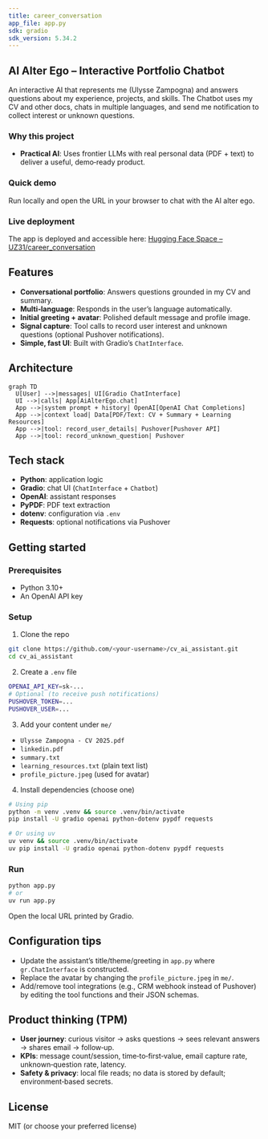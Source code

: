 ```yaml
---
title: career_conversation
app_file: app.py
sdk: gradio
sdk_version: 5.34.2
---
```

## AI Alter Ego – Interactive Portfolio Chatbot

An interactive AI that represents me (Ulysse Zampogna) and answers questions about my experience, projects, and skills. The Chatbot uses my CV and other docs, chats in multiple languages, and send me notification to collect interest or unknown questions.

### Why this project
- **Practical AI**: Uses frontier LLMs with real personal data (PDF + text) to deliver a useful, demo‑ready product.

### Quick demo
Run locally and open the URL in your browser to chat with the AI alter ego.

### Live deployment
The app is deployed and accessible here: [Hugging Face Space – UZ31/career_conversation](https://huggingface.co/spaces/UZ31/career_conversation)

## Features
- **Conversational portfolio**: Answers questions grounded in my CV and summary.
- **Multi‑language**: Responds in the user’s language automatically.
- **Initial greeting + avatar**: Polished default message and profile image.
- **Signal capture**: Tool calls to record user interest and unknown questions (optional Pushover notifications).
- **Simple, fast UI**: Built with Gradio’s `ChatInterface`.

## Architecture
```mermaid
graph TD
  U[User] -->|messages| UI[Gradio ChatInterface]
  UI -->|calls| App[AiAlterEgo.chat]
  App -->|system prompt + history| OpenAI[OpenAI Chat Completions]
  App -->|context load| Data[PDF/Text: CV + Summary + Learning Resources]
  App -->|tool: record_user_details| Pushover[Pushover API]
  App -->|tool: record_unknown_question| Pushover
```

## Tech stack
- **Python**: application logic
- **Gradio**: chat UI (`ChatInterface` + `Chatbot`)
- **OpenAI**: assistant responses
- **PyPDF**: PDF text extraction
- **dotenv**: configuration via `.env`
- **Requests**: optional notifications via Pushover

## Getting started
### Prerequisites
- Python 3.10+
- An OpenAI API key

### Setup
1) Clone the repo
```bash
git clone https://github.com/<your-username>/cv_ai_assistant.git
cd cv_ai_assistant
```
2) Create a `.env` file
```bash
OPENAI_API_KEY=sk-...
# Optional (to receive push notifications)
PUSHOVER_TOKEN=...
PUSHOVER_USER=...
```
3) Add your content under `me/`
- `Ulysse Zampogna - CV 2025.pdf`
- `linkedin.pdf`
- `summary.txt`
- `learning_resources.txt` (plain text list)
- `profile_picture.jpeg` (used for avatar)

4) Install dependencies (choose one)
```bash
# Using pip
python -m venv .venv && source .venv/bin/activate
pip install -U gradio openai python-dotenv pypdf requests

# Or using uv
uv venv && source .venv/bin/activate
uv pip install -U gradio openai python-dotenv pypdf requests
```

### Run
```bash
python app.py
# or
uv run app.py
```

Open the local URL printed by Gradio.

## Configuration tips
- Update the assistant’s title/theme/greeting in `app.py` where `gr.ChatInterface` is constructed.
- Replace the avatar by changing the `profile_picture.jpeg` in `me/`.
- Add/remove tool integrations (e.g., CRM webhook instead of Pushover) by editing the tool functions and their JSON schemas.

## Product thinking (TPM)
- **User journey**: curious visitor → asks questions → sees relevant answers → shares email → follow‑up.
- **KPIs**: message count/session, time‑to‑first‑value, email capture rate, unknown‑question rate, latency.
- **Safety & privacy**: local file reads; no data is stored by default; environment‑based secrets.

## License
MIT (or choose your preferred license)

